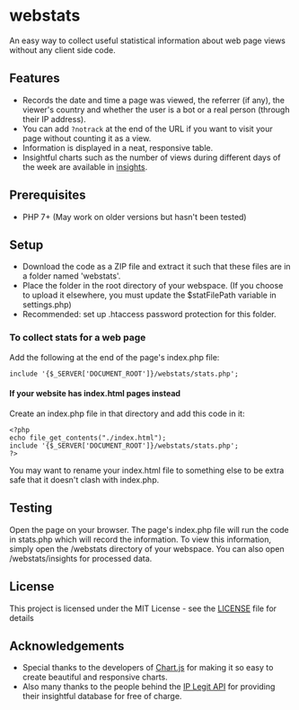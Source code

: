 # webstats
An easy way to collect useful statistical information about web page views without any client side code.

## Features
- Records the date and time a page was viewed, the referrer (if any), the viewer's country and whether the user is a bot or a real person (through their IP address).
- You can add ```?notrack``` at the end of the URL if you want to visit your page without counting it as a view.
- Information is displayed in a neat, responsive table.
- Insightful charts such as the number of views during different days of the week are available in [insights](insights).

## Prerequisites
- PHP 7+ (May work on older versions but hasn't been tested)

## Setup
- Download the code as a ZIP file and extract it such that these files are in a folder named 'webstats'.
- Place the folder in the root directory of your webspace. (If you choose to upload it elsewhere, you must update the $statFilePath variable in settings.php)
- Recommended: set up .htaccess password protection for this folder.

### To collect stats for a web page
Add the following at the end of the page's index.php file:
```
include '{$_SERVER['DOCUMENT_ROOT']}/webstats/stats.php';
```

#### If your website has index.html pages instead
Create an index.php file in that directory and add this code in it:
```
<?php
echo file_get_contents("./index.html");
include '{$_SERVER['DOCUMENT_ROOT']}/webstats/stats.php';
?>
```
You may want to rename your index.html file to something else to be extra safe that it doesn't clash with index.php.

## Testing
Open the page on your browser. The page's index.php file will run the code in stats.php which will record the information. To view this information, simply open the /webstats directory of your webspace. You can also open /webstats/insights for processed data.

## License

This project is licensed under the MIT License - see the [LICENSE](LICENSE) file for details

## Acknowledgements
- Special thanks to the developers of [Chart.js](https://www.chartjs.org/) for making it so easy to create beautiful and responsive charts.
- Also many thanks to the people behind the [IP Legit API](https://iplegit.com) for providing their insightful database for free of charge.
